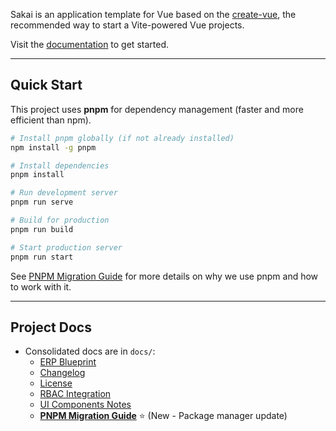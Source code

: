 Sakai is an application template for Vue based on the [create-vue](https://github.com/vuejs/create-vue), the recommended way to start a Vite-powered Vue projects.

Visit the [documentation](https://sakai.primevue.org/documentation) to get started.

---

## Quick Start

This project uses **pnpm** for dependency management (faster and more efficient than npm).

```bash
# Install pnpm globally (if not already installed)
npm install -g pnpm

# Install dependencies
pnpm install

# Run development server
pnpm run serve

# Build for production
pnpm run build

# Start production server
pnpm run start
```

See [PNPM Migration Guide](docs/PNPM_MIGRATION.md) for more details on why we use pnpm and how to work with it.

---

Project Docs
------------

- Consolidated docs are in `docs/`:
  - [ERP Blueprint](docs/erp_blueprint.md)
  - [Changelog](docs/CHANGELOG.md)
  - [License](docs/LICENSE.md)
  - [RBAC Integration](docs/RBAC_INTEGRATION_GUIDE.md)
  - [UI Components Notes](docs/components-ui.md)
  - **[PNPM Migration Guide](docs/PNPM_MIGRATION.md)** ⭐ (New - Package manager update)